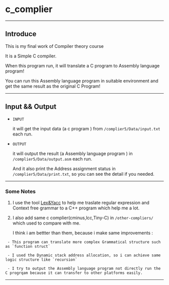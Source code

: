 # c_complier


---

## Introduce 

This is my final work of  Compiler theory course

It is a Simple C compiler.

When this program run, it will translate a C program to  Assembly language program!

You can run this Assembly language program in suitable environment and get the same result as the original C Program!


---

## Input  && Output 

 -  `INPUT`
     
     it will get the input data (a c program ) from `/complier5/Data/input.txt` each run.

 -  `OUTPUT`
    
     it will output the result (a Assembly language program ) in  `/complier5/Data/output.asm` each run.

     And it also print the Address assignment status in `/complier5/Data/print.txt`, so you can see the detail if you needed.

---

###  Some Notes

 1.  I use the tool [Lex&Yacc]() to help me traslate regular expression and Context free grammar to a C++ program which help me a lot.


 2.  I also add same  c complier(cminus,lcc,Tiny-C) in `/other-compliers/` which used to compare with me.

     I think i am bettter than them, because i make same improvements :
   >
     - This program can translate more complex Grammatical structure such as `function struct`

     - I used the Dynamic stack address allocation, so i can achieve same logic structure like `recursion`

	 - I try to output the Assembly language program not directly run the C progrqam because it can transfer to other platforms easily.

   >


---
